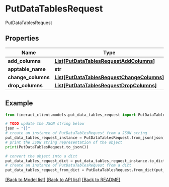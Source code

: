 # PutDataTablesRequest

PutDataTablesRequest

## Properties

Name | Type | Description | Notes
------------ | ------------- | ------------- | -------------
**add_columns** | [**List[PutDataTablesRequestAddColumns]**](PutDataTablesRequestAddColumns.md) |  | [optional] 
**apptable_name** | **str** |  | [optional] 
**change_columns** | [**List[PutDataTablesRequestChangeColumns]**](PutDataTablesRequestChangeColumns.md) |  | [optional] 
**drop_columns** | [**List[PutDataTablesRequestDropColumns]**](PutDataTablesRequestDropColumns.md) |  | [optional] 

## Example

```python
from fineract_client.models.put_data_tables_request import PutDataTablesRequest

# TODO update the JSON string below
json = "{}"
# create an instance of PutDataTablesRequest from a JSON string
put_data_tables_request_instance = PutDataTablesRequest.from_json(json)
# print the JSON string representation of the object
print(PutDataTablesRequest.to_json())

# convert the object into a dict
put_data_tables_request_dict = put_data_tables_request_instance.to_dict()
# create an instance of PutDataTablesRequest from a dict
put_data_tables_request_from_dict = PutDataTablesRequest.from_dict(put_data_tables_request_dict)
```
[[Back to Model list]](../README.md#documentation-for-models) [[Back to API list]](../README.md#documentation-for-api-endpoints) [[Back to README]](../README.md)



